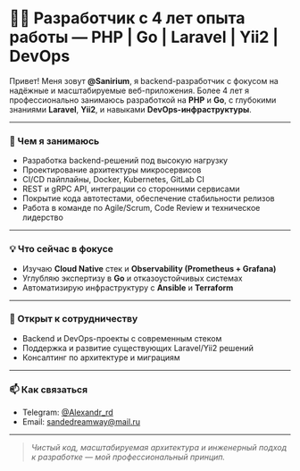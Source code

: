 # 👨‍💻 Разработчик с 4 лет опыта работы — PHP | Go | Laravel | Yii2 | DevOps

Привет! Меня зовут **@Sanirium**, я backend-разработчик с фокусом на надёжные и масштабируемые веб-приложения. Более 4 лет я профессионально занимаюсь разработкой на **PHP** и **Go**, с глубокими знаниями **Laravel**, **Yii2**, и навыками **DevOps-инфраструктуры**.

---

### 🚀 Чем я занимаюсь

- Разработка backend-решений под высокую нагрузку
- Проектирование архитектуры микросервисов
- CI/CD пайплайны, Docker, Kubernetes, GitLab CI
- REST и gRPC API, интеграции со сторонними сервисами
- Покрытие кода автотестами, обеспечение стабильности релизов
- Работа в команде по Agile/Scrum, Code Review и техническое лидерство

---

### 💡 Что сейчас в фокусе

- Изучаю **Cloud Native** стек и **Observability (Prometheus + Grafana)**
- Углубляю экспертизу в **Go** и отказоустойчивых системах
- Автоматизирую инфраструктуру с **Ansible** и **Terraform**

---

### 🤝 Открыт к сотрудничеству

- Backend и DevOps-проекты с современным стеком
- Поддержка и развитие существующих Laravel/Yii2 решений
- Консалтинг по архитектуре и миграциям

---

### 📫 Как связаться

- Telegram: [@Alexandr_rd](https://t.me/Alexandr_rd)
- Email: sandedreamway@mail.ru

---

> *Чистый код, масштабируемая архитектура и инженерный подход к разработке — мой профессиональный принцип.*

<!---
Sanirium/Sanirium is a ✨ special ✨ repository because its `README.md` (this file) appears on your GitHub profile.
You can click the Preview link to take a look at your changes.
--->
